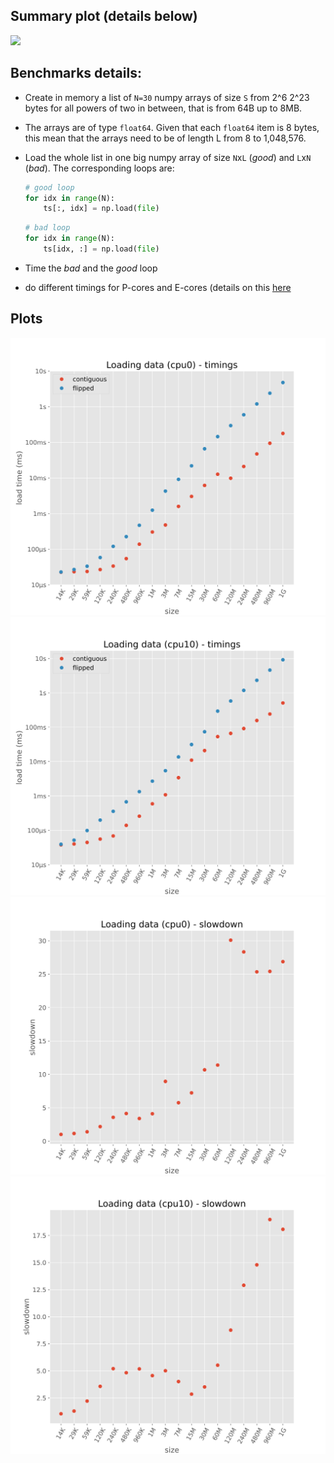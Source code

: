 ## Summary plot (details below)
![](loading_data.svg)

## Benchmarks details:

  - Create in memory a list of `N=30` numpy arrays of size `S` from 2^6 2^23 bytes for all powers of two in between, that is from 64B up to 8MB.
  - The arrays are of type `float64`. Given that each `float64` item is 8 bytes, this mean that the arrays need to be of length L from 8 to 1,048,576.
  - Load the whole list in one big numpy array of size `N`x`L` (*good*) and `L`x`N` (*bad*). The corresponding loops are: 
    ```python
    # good loop
    for idx in range(N):
        ts[:, idx] = np.load(file)
    ```

    ```python
    # bad loop
    for idx in range(N):
        ts[idx, :] = np.load(file)
    ```
  - Time the *bad* and the *good* loop
  - do different timings for P-cores and E-cores (details on this [here](../benchmark_low_level/README.md) 

## Plots
![Loading timings P-core](loading-timings-cpu0.svg)
![Loading timings E-core](loading-timings-cpu10.svg)
![Loading slowdown P-core](loading-slowdown-cpu0.svg)
![Loading slowdown E-core](loading-slowdown-cpu10.svg)
